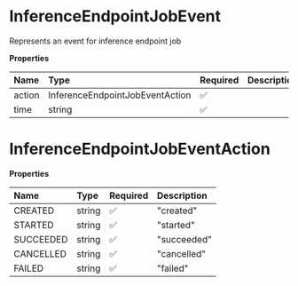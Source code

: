 # InferenceEndpointJobEvent

Represents an event for inference endpoint job

**Properties**

| Name   | Type                            | Required | Description |
| :----- | :------------------------------ | :------- | :---------- |
| action | InferenceEndpointJobEventAction | ✅       |             |
| time   | string                          | ✅       |             |

# InferenceEndpointJobEventAction

**Properties**

| Name      | Type   | Required | Description |
| :-------- | :----- | :------- | :---------- |
| CREATED   | string | ✅       | "created"   |
| STARTED   | string | ✅       | "started"   |
| SUCCEEDED | string | ✅       | "succeeded" |
| CANCELLED | string | ✅       | "cancelled" |
| FAILED    | string | ✅       | "failed"    |
